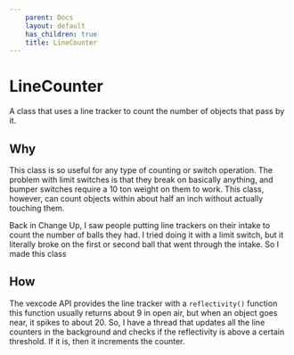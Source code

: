 ```yaml
---
    parent: Docs
    layout: default
    has_children: true
    title: LineCounter
---
```

# LineCounter
A class that uses a line tracker to count the number of objects that pass by it.

## Why
This class is so useful for any type of counting or switch operation. The problem with limit switches is that they break on basically anything, and bumper switches require a 10 ton weight on them to work. This class, however, can count objects within about half an inch without actually touching them. 

Back in Change Up, I saw people putting line trackers on their intake to count the number of balls they had. I tried doing it with a limit switch, but it literally broke on the first or second ball that went through the intake. So I made this class

## How
The vexcode API provides the line tracker with a `reflectivity()` function this function usually returns about 9 in open air, but when an object goes near, it spikes to about 20. So, I have a thread that updates all the line counters in the background and checks if the reflectivity is above a certain threshold. If it is, then it increments the counter. 

